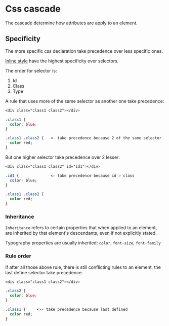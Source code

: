 # Css cascade

The cascade determine how attributes are apply to an element.

## Specificity

The more specific css declaration take precedence over less specific ones.

[Inline style](css_basics#Inline) have the highest specificity over selectors.

The order for selector is:

1. Id
2. Class
3. Type

A rule that uses more of the same selector as another one take precedence:

```css
<div class="class1 class2"></div>

.class1 {
  color: blue;
}

.class1 .class2 {   <- take precedence because 2 of the same selector
  color red;
}
```
But one higher selector take precedence over 2 lesser:

```css
<div class="class1 class2" id="id1"></div>

.id1 {              <- take precedence because id > class
  color: blue;
}

.class1 .class2 {
  color red;
}
```

### Inheritance

`Inheritance` refers to certain properties that when applied to an element,
are inherited by that element's descendants, even if not explicitly stated.

Typography properties are usually inherited: `color`, `font-size`, `font-family`

### Rule order

If after all those above rule, there is still conflicting rules to an element,
the last define selector take precedence.

```css
<div class="class1 class2"></div>

.class2 {
  color: blue;
}

.class1 {     <-- take precedence because last defined
  color red;
}
```
